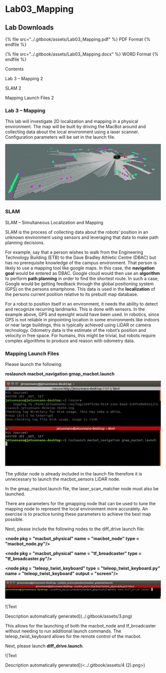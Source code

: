 # Lab03\_Mapping

## Lab Downloads

{% file src="../.gitbook/assets/Lab03_Mapping.pdf" %}
PDF Format
{% endfile %}

{% file src="../.gitbook/assets/Lab03_Mapping.docx" %}
WORD Format
{% endfile %}

Contents

Lab 3 – Mapping 2

SLAM 2

Mapping Launch Files 2

### Lab 3 – Mapping <a href="#_toc78451852" id="_toc78451852"></a>

This lab will investigate 2D localization and mapping in a physical environment. The map will be built by driving the MacBot around and collecting data about the local environment using a laser scanner. Configuration parameters will be set in the launch file.

![](../.gitbook/assets/0.jpeg)

### SLAM <a href="#_toc78451853" id="_toc78451853"></a>

SLAM – Simultaneous Localization and Mapping

SLAM is the process of collecting data about the robots’ position in an unknown environment using sensors and leveraging that data to make path planning decisions.

For example, say that a person wishes to walk from the Engineering Technology Building (ETB) to the Dave Bradley Athletic Centre (DBAC) but has no prerequisite knowledge of the campus environment. That person is likely to use a mapping tool like google maps. In this case, the **navigation goal** would be entered as DBAC. Google cloud would then use an **algorithm** to perform **path planning** in order to find the shortest route. In such a case, Google would be getting feedback through the global positioning system (GPS) on the persons smartphone. This data is used in the **localization** of the persons current position relative to its prebuilt map database.

For a robot to position itself in an environment, it needs the ability to detect and recognize recurring landmarks. This is done with sensors. In the example above, GPS and eyesight would have been used. In robotics, since GPS is not reliable in pinpointing location in some environments like indoors or near large buildings, this is typically achieved using LiDAR or camera technology. Odometry data is the estimate of the robot’s position and velocity in free space. For humans, this might be trivial, but robots require complex algorithms to produce and reason with odometry data.

### Mapping Launch Files <a href="#_toc78451854" id="_toc78451854"></a>

Please launch the following:

**roslaunch macbot\_navigation gmap\_macbot.launch**

![No description available.](<../.gitbook/assets/1 (1).png>)

The ydlidar node is already included in the launch file therefore it is unnecessary to launch the macbot\_sensors LiDAR node.

In the gmap\_macbot.launch file, the laser\_scan\_matcher node must also be launched.

There are parameters for the gmapping node that can be used to tune the mapping node to represent the local environment more accurately. An exercise is to practice tuning these parameters to achieve the best map possible.

Next, please include the following nodes to the diff\_drive launch file:

**\<node pkg = "macbot\_physical" name = "macbot\_node" type = "macbot\_node.py"/>**

**\<node pkg = "macbot\_physical" name = "tf\_broadcaster" type = "tf\_broadcaster.py"/>**

**\<node pkg = "teleop\_twist\_keyboard" type = "teleop\_twist\_keyboard.py" name = "teleop\_twist\_keyboard" output = "screen"/>**

![No description available.](../.gitbook/assets/2.png)

![Text

Description automatically generated](../.gitbook/assets/3.png)

This allows for the launching of both the macbot\_node and tf\_broadcaster without needing to run additional launch commands. The teleop\_twist\_keyboard allows for the remote control of the macbot.

Next, please launch **diff\_drive.launch**.

![Text

Description automatically generated](<../.gitbook/assets/4 (2).png>)

